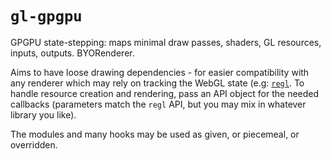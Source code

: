 # `gl-gpgpu`

GPGPU state-stepping: maps minimal draw passes, shaders, GL resources, inputs, outputs. BYORenderer.

Aims to have loose drawing dependencies - for easier compatibility with any renderer which may rely on tracking the WebGL state (e.g: [`regl`](https://github.com/regl-project/regl/).
To handle resource creation and rendering, pass an API object for the needed callbacks (parameters match the `regl` API, but you may mix in whatever library you like).

The modules and many hooks may be used as given, or piecemeal, or overridden.

